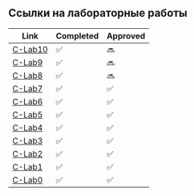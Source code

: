 ## Ссылки на лабораторные работы 

Link | Completed | Approved
----------------------------|-----|----
[C-Lab10](../../../C-Lab10) | ✅ | 🔜
[C-Lab9](../../../C-Lab9)   | ✅ | 🔜
[C-Lab8](../../../C-Lab8)   | ✅ | 🔜
[C-Lab7](../../../C-Lab7)   | ✅ | ✅
[C-Lab6](../../../C-Lab6)   | ✅ | ✅
[C-Lab5](../../../C-Lab5)   | ✅ | ✅
[C-Lab4](../../../C-Lab4)   | ✅ | ✅
[C-Lab3](../../../C-Lab3)   | ✅ | ✅
[C-Lab2](../../../C-Lab2)   | ✅ | ✅
[C-Lab1](../../../C-Lab1)   | ✅ | ✅
[C-Lab0](../../../C-Lab0)   | ✅ | ✅
